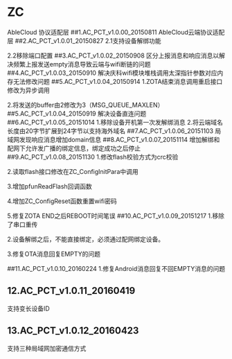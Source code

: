 # ZC
AbleCloud 协议适配层
##1.AC_PCT_v1.0.00_20150811
AbleCloud云端协议适配层
##2.AC_PCT_v1.0.01_20150827
2.1支持设备解绑功能

2.2移除端口配置
##3.AC_PCT_v1.0.02_20150908
区分上报消息和响应消息以解决频繁上报发送empty消息导致云端与wifi断链的问题
##4.AC_PCT_v1.0.03_20150910
解决庆科wifi模块堆栈调用太深指针参数对应内存无法修改问题
##5.AC_PCT_v1.0.04_20150914
1.ZOTA结束消息调用重启接口修改为异步调用

2.将发送的buffer由2修改为3（MSG_QUEUE_MAXLEN）
##5.AC_PCT_v1.0.04_20150919
解决设备直连问题
##6.AC_PCT_v1.0.05_20151014
1.移除设备开机第一次发解绑消息
2.将云端域名长度由20字节扩展到24字节以支持海外域名
##7.AC_PCT_v1.0.06_20151103
 局域网发现响应消息增加domain信息
##8.AC_PCT_v1.0.07_20151114
增加解绑和配网下允许发广播的绑定信息，绑定成功之后停止
##9.AC_PCT_v1.0.08_20151130
1.修改flash校验方式为crc校验

2.读取flash接口修改在ZC_ConfigInitPara中调用

3.增加pfunReadFlash回调函数

4.增加ZC_ConfigReset函数重置wifi密码

5.修复ZOTA END之后REBOOT时间笔误
##10.AC_PCT_v1.0.09_20151217
1.移除了串口重传

2.设备解绑之后，不能直接绑定，必须通过配网绑定设备。

3.修复OTA消息回复EMPTY的问题

##11.AC_PCT_v1.0.10_20160224
1.修复Android消息回复不回EMPTY消息的问题

## 12.AC_PCT_v1.0.11_20160419

支持变长设备ID

## 13.AC_PCT_v1.0.12_20160423

支持三种局域网加密通信方式



